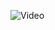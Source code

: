 ![Video]([https://raw.githubusercontent.com/yourusername/yourrepo/branchname/path/to/video.mp4](https://github.com/qureshiwaqas/data-analysis/raw/refs/heads/main/videos/llmranking-Recording%202025-07-07%20151320.mp4))
